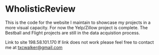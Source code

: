 ﻿# WholisticReview

This is the code for the website I maintain to showcase my projects in a more visual capacity. For now the Yelp/Zillow project is complete. The Bestball and Flight projects are still in the data acquistion process.


Link to site 198.58.101.170
If link does not work please feel free to contact me at txcwalker@gmail.com
